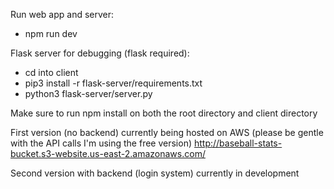 Run web app and server:
- npm run dev

Flask server for debugging (flask required):
- cd into client
- pip3 install -r flask-server/requirements.txt
- python3 flask-server/server.py

Make sure to run npm install on both the root directory and client directory

First version (no backend) currently being hosted on AWS (please be gentle with the API calls I'm using the free version)
http://baseball-stats-bucket.s3-website.us-east-2.amazonaws.com/

Second version with backend (login system) currently in development
